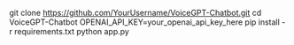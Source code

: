 git clone https://github.com/YourUsername/VoiceGPT-Chatbot.git cd VoiceGPT-Chatbot
OPENAI_API_KEY=your_openai_api_key_here
pip install -r requirements.txt
python app.py
